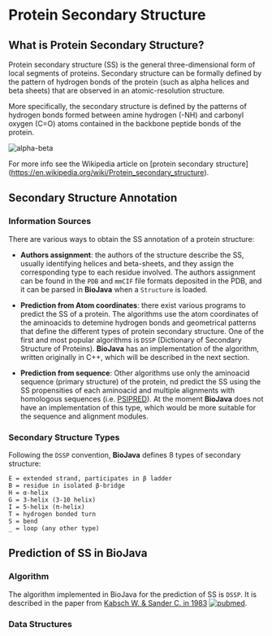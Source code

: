 Protein Secondary Structure
===========================

## What is Protein Secondary Structure?

Protein secondary structure (SS) is the general three-dimensional form of local segments of proteins. 
Secondary structure can be formally defined by the pattern of hydrogen bonds of the protein 
(such as alpha helices and beta sheets) that are observed in an atomic-resolution structure. 

More specifically, the secondary structure is defined by the patterns of hydrogen bonds formed between 
amine hydrogen (-NH) and carbonyl oxygen (C=O) atoms contained in the backbone peptide bonds of the protein. 

![alpha-beta](http://oregonstate.edu/instruction/bi314/summer09/Fig-02-19-0.jpg)

For more info see the Wikipedia article on [protein secondary structure]
(https://en.wikipedia.org/wiki/Protein_secondary_structure).

## Secondary Structure Annotation

### Information Sources

There are various ways to obtain the SS annotation of a protein structure:

- **Authors assignment**: the authors of the structure describe the SS, usually identifying helices 
and beta-sheets, and they assign the corresponding type to each residue involved. The authors assignment
can be found in the `PDB` and `mmCIF` file formats deposited in the PDB, and it can be parsed in **BioJava**
when a `Structure` is loaded.

- **Prediction from Atom coordinates**: there exist various programs to predict the SS of a protein. 
The algorithms use the atom coordinates of the aminoacids to detemine hydrogen bonds and geometrical patterns 
that define the different types of protein secondary structure. One of the first and most popular algorithms 
is `DSSP` (Dictionary of Secondary Structure of Proteins). **BioJava** has an implementation of the algorithm, 
written originally in C++, which will be described in the next section.

- **Prediction from sequence**: Other algorithms use only the aminoacid sequence (primary structure) of the protein,
nd predict the SS using the SS propensities of each aminoacid and multiple alignments with homologous sequences 
(i.e. [PSIPRED](http://bioinf.cs.ucl.ac.uk/psipred/)). At the moment **BioJava** does not have an implementation 
of this type, which would be more suitable for the sequence and alignment modules.

### Secondary Structure Types

Following the `DSSP` convention, **BioJava** defines 8 types of secondary structure:

    E = extended strand, participates in β ladder
    B = residue in isolated β-bridge
    H = α-helix
    G = 3-helix (3-10 helix)
    I = 5-helix (π-helix)
    T = hydrogen bonded turn
    S = bend
    _ = loop (any other type)

## Prediction of SS in BioJava

### Algorithm

The algorithm implemented in BioJava for the prediction of SS is `DSSP`. It is described in the paper from 
[Kabsch W. & Sander C. in 1983](http://onlinelibrary.wiley.com/doi/10.1002/bip.360221211/abstract) 
[![pubmed](http://img.shields.io/badge/in-pubmed-blue.svg?style=flat)](http://www.ncbi.nlm.nih.gov/pubmed/6667333).

### Data Structures


